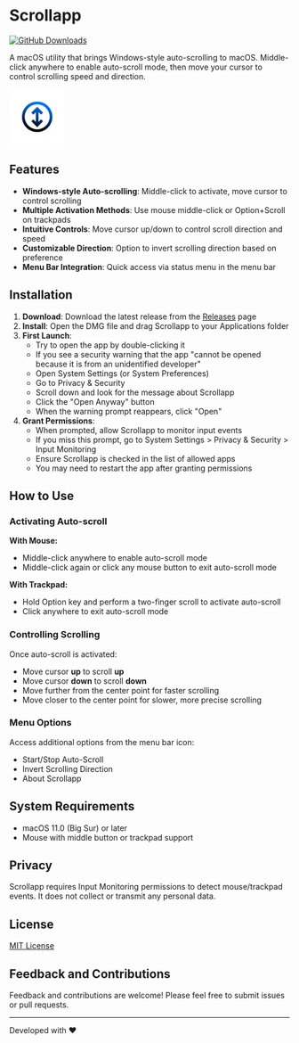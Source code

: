 # Scrollapp

[![GitHub Downloads](https://img.shields.io/github/downloads/fromis-9/scrollapp-beta/total.svg)](https://github.com/fromis-9/scrollapp-beta/releases)

A macOS utility that brings Windows-style auto-scrolling to macOS. Middle-click anywhere to enable auto-scroll mode, then move your cursor to control scrolling speed and direction.

<img src="img/scrollappicon.png" width="100" alt="Scrollapp Icon">

## Features

- **Windows-style Auto-scrolling**: Middle-click to activate, move cursor to control scrolling
- **Multiple Activation Methods**: Use mouse middle-click or Option+Scroll on trackpads
- **Intuitive Controls**: Move cursor up/down to control scroll direction and speed
- **Customizable Direction**: Option to invert scrolling direction based on preference
- **Menu Bar Integration**: Quick access via status menu in the menu bar

## Installation

1. **Download**: Download the latest release from the [Releases](https://github.com/fromis-9/scrollapp-beta/releases) page
2. **Install**: Open the DMG file and drag Scrollapp to your Applications folder
3. **First Launch**: 
   - Try to open the app by double-clicking it
   - If you see a security warning that the app "cannot be opened because it is from an unidentified developer"
   - Open System Settings (or System Preferences)
   - Go to Privacy & Security
   - Scroll down and look for the message about Scrollapp
   - Click the "Open Anyway" button 
   - When the warning prompt reappears, click "Open"
4. **Grant Permissions**:
   - When prompted, allow Scrollapp to monitor input events
   - If you miss this prompt, go to System Settings > Privacy & Security > Input Monitoring
   - Ensure Scrollapp is checked in the list of allowed apps
   - You may need to restart the app after granting permissions

## How to Use

### Activating Auto-scroll

**With Mouse:**
- Middle-click anywhere to enable auto-scroll mode
- Middle-click again or click any mouse button to exit auto-scroll mode

**With Trackpad:**
- Hold Option key and perform a two-finger scroll to activate auto-scroll
- Click anywhere to exit auto-scroll mode

### Controlling Scrolling

Once auto-scroll is activated:
- Move cursor **up** to scroll **up**
- Move cursor **down** to scroll **down**
- Move further from the center point for faster scrolling
- Move closer to the center point for slower, more precise scrolling

### Menu Options

Access additional options from the menu bar icon:
- Start/Stop Auto-Scroll
- Invert Scrolling Direction
- About Scrollapp

## System Requirements

- macOS 11.0 (Big Sur) or later
- Mouse with middle button or trackpad support

## Privacy

Scrollapp requires Input Monitoring permissions to detect mouse/trackpad events. It does not collect or transmit any personal data.

## License

[MIT License](LICENSE)

## Feedback and Contributions

Feedback and contributions are welcome! Please feel free to submit issues or pull requests.

---

Developed with ❤️ 